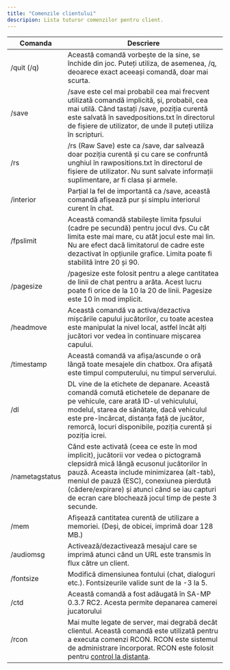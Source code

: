 ```yaml
---
title: "Comenzile clientului"
descripion: Lista tuturor comenzilor pentru client.
---
```


| Comanda        | Descriere                                                                                                                                                                                                                                                                                                          |
| -------------- | -------------------------------------------------------------------------------------------------------------------------------------------------------------------------------------------------------------------------------------------------------------------------------------------------------------------- |
| /quit (/q)     | Această comandă vorbește de la sine, se închide din joc. Puteți utiliza, de asemenea, /q, deoarece exact aceeași comandă, doar mai scurta.                                                                                                                                                                                                  |
| /save          | /save este cel mai probabil cea mai frecvent utilizată comandă implicită, și, probabil, cea mai utilă. Când tastați /save, poziția curentă este salvată în savedpositions.txt în directorul de fișiere de utilizator, de unde îl puteți utiliza în scripturi.                                                                             |
| /rs            | /rs (Raw Save) este ca /save, dar salvează doar poziția curentă și cu care se confruntă unghiul în rawpositions.txt în directorul de fișiere de utilizator. Nu sunt salvate informații suplimentare, ar fi clasa și armele.                                                                                                                    |
| /interior      | Parțial la fel de importantă ca /save, această comandă afișează pur și simplu interiorul curent în chat.                                                                                                                                                                                                                            |
| /fpslimit      | Această comandă stabilește limita fpsului (cadre pe secundă) pentru jocul dvs. Cu cât limita este mai mare, cu atât jocul este mai lin. Nu are efect dacă limitatorul de cadre este dezactivat în opțiunile grafice. Limita poate fi stabilită între 20 și 90.                                                                                       |
| /pagesize      | /pagesize este folosit pentru a alege cantitatea de linii de chat pentru a arăta. Acest lucru poate fi orice de la 10 la 20 de linii. Pagesize este 10 în mod implicit.                                                                                                                                                                                |
| /headmove      | Această comandă va activa/dezactiva mișcările capului jucătorilor, cu toate acestea este manipulat la nivel local, astfel încât alți jucători vor vedea în continuare mișcarea capului.                                                                                                                                                                           |
| /timestamp     | Această comandă va afișa/ascunde o oră lângă toate mesajele din chatbox. Ora afișată este timpul computerului, nu timpul serverului.                                                                                                                                                                     |
| /dl            | DL vine de la etichete de depanare. Această comandă comută etichetele de depanare de pe vehicule, care arată ID-ul vehiculului, modelul, starea de sănătate, dacă vehiculul este pre-încărcat, distanța față de jucător, remorcă, locuri disponibile, poziția curentă și poziția icrei.                                                                     |
| /nametagstatus | Când este activată (ceea ce este în mod implicit), jucătorii vor vedea o pictogramă clepsidră mică lângă ecusonul jucătorilor în pauză. Aceasta include minimizarea (alt-tab), meniul de pauză (ESC), conexiunea pierdută (cădere/expirare) și atunci când se iau capturi de ecran care blochează jocul timp de peste 3 secunde. |
| /mem           | Afișează cantitatea curentă de utilizare a memoriei. (Deși, de obicei, imprimă doar 128 MB.)                                                                                                                                                                                                                                 |
| /audiomsg      | Activează/dezactivează mesajul care se imprimă atunci când un URL este transmis în flux către un client.                                                                                                                                                                                                                                         |
| /fontsize      | Modifică dimensiunea fontului (chat, dialoguri etc.). Fontsizeurile valide sunt de la -3 la 5.                                                                                                                                                                                                                                     |
| /ctd           | Această comandă a fost adăugată în SA-MP 0.3.7 RC2. Acesta permite depanarea camerei jucatorului                                                                                                                                                                   |
| /rcon          | Mai multe legate de server, mai degrabă decât clientul. Această comandă este utilizată pentru a executa comenzi RCON. RCON este sistemul de administrare încorporat. RCON este folosit pentru [control la distanta](../server/ControllingServer#using-rcon).                                                                                                       |
